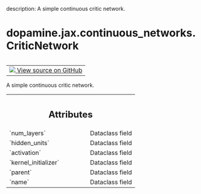 description: A simple continuous critic network.

<div itemscope itemtype="http://developers.google.com/ReferenceObject">
<meta itemprop="name" content="dopamine.jax.continuous_networks.CriticNetwork" />
<meta itemprop="path" content="Stable" />
</div>

# dopamine.jax.continuous_networks.CriticNetwork

<!-- Insert buttons and diff -->

<table class="tfo-notebook-buttons tfo-api nocontent" align="left">
<td>
  <a target="_blank" href="https://github.com/google/dopamine/tree/master/dopamine/jax/continuous_networks.py#L186-L211">
    <img src="https://www.tensorflow.org/images/GitHub-Mark-32px.png" />
    View source on GitHub
  </a>
</td>
</table>



A simple continuous critic network.

<!-- Placeholder for "Used in" -->




<!-- Tabular view -->
 <table class="responsive fixed orange">
<colgroup><col width="214px"><col></colgroup>
<tr><th colspan="2"><h2 class="add-link">Attributes</h2></th></tr>

<tr>
<td>
`num_layers`<a id="num_layers"></a>
</td>
<td>
Dataclass field
</td>
</tr><tr>
<td>
`hidden_units`<a id="hidden_units"></a>
</td>
<td>
Dataclass field
</td>
</tr><tr>
<td>
`activation`<a id="activation"></a>
</td>
<td>
Dataclass field
</td>
</tr><tr>
<td>
`kernel_initializer`<a id="kernel_initializer"></a>
</td>
<td>
Dataclass field
</td>
</tr><tr>
<td>
`parent`<a id="parent"></a>
</td>
<td>
Dataclass field
</td>
</tr><tr>
<td>
`name`<a id="name"></a>
</td>
<td>
Dataclass field
</td>
</tr>
</table>



